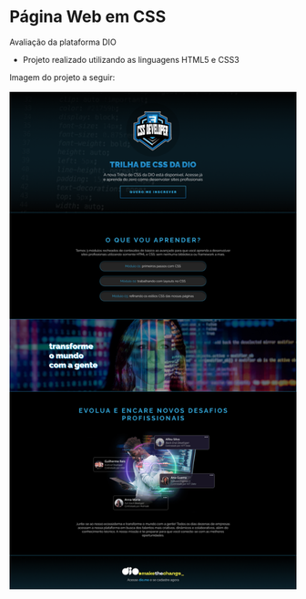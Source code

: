 # Página Web em CSS
Avaliação da plataforma DIO

* Projeto realizado utilizando as linguagens HTML5 e CSS3

<div>
  Imagem do projeto a seguir:  
</div>
</br>
<div align="center">
  <img src="https://github.com/mateuslph/page-dio-css/blob/main/imgs/Desktop%20-%201.png"></img>
</div>
